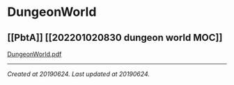 # DungeonWorld
 [[PbtA]] [[202201020830 dungeon world MOC]] 
---



[DungeonWorld.pdf](./resources/201906241018_DungeonWorld.resources/DungeonWorld.pdf)

---

_Created at 20190624._
_Last updated at 20190624._



